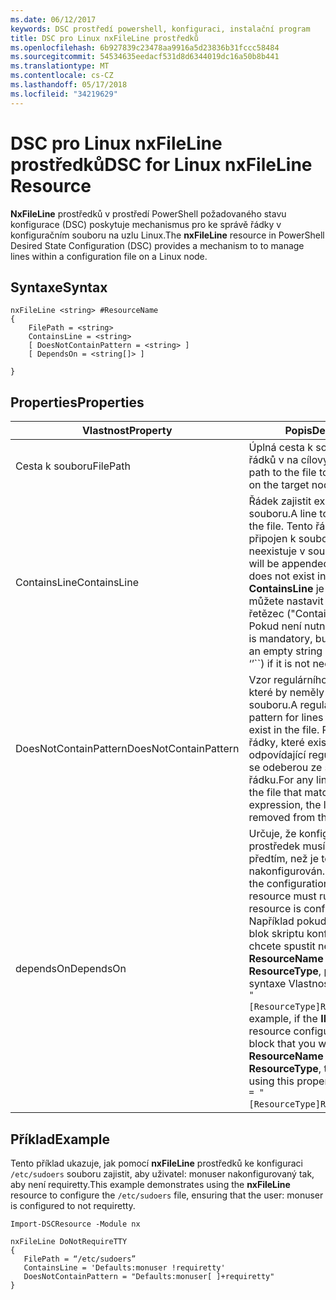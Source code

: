 ```yaml
---
ms.date: 06/12/2017
keywords: DSC prostředí powershell, konfiguraci, instalační program
title: DSC pro Linux nxFileLine prostředků
ms.openlocfilehash: 6b927839c23478aa9916a5d23836b31fccc58484
ms.sourcegitcommit: 54534635eedacf531d8d6344019dc16a50b8b441
ms.translationtype: MT
ms.contentlocale: cs-CZ
ms.lasthandoff: 05/17/2018
ms.locfileid: "34219629"
---
```

# <a name="dsc-for-linux-nxfileline-resource"></a><span data-ttu-id="c621e-103">DSC pro Linux nxFileLine prostředků</span><span class="sxs-lookup"><span data-stu-id="c621e-103">DSC for Linux nxFileLine Resource</span></span>

<span data-ttu-id="c621e-104">**NxFileLine** prostředků v prostředí PowerShell požadovaného stavu konfigurace (DSC) poskytuje mechanismus pro ke správě řádky v konfiguračním souboru na uzlu Linux.</span><span class="sxs-lookup"><span data-stu-id="c621e-104">The **nxFileLine** resource in PowerShell Desired State Configuration (DSC) provides a mechanism to to manage lines within a configuration file on a Linux node.</span></span>

## <a name="syntax"></a><span data-ttu-id="c621e-105">Syntaxe</span><span class="sxs-lookup"><span data-stu-id="c621e-105">Syntax</span></span>

```
nxFileLine <string> #ResourceName
{
    FilePath = <string>
    ContainsLine = <string>
    [ DoesNotContainPattern = <string> ]
    [ DependsOn = <string[]> ]

}
```

## <a name="properties"></a><span data-ttu-id="c621e-106">Properties</span><span class="sxs-lookup"><span data-stu-id="c621e-106">Properties</span></span>

|  <span data-ttu-id="c621e-107">Vlastnost</span><span class="sxs-lookup"><span data-stu-id="c621e-107">Property</span></span> |  <span data-ttu-id="c621e-108">Popis</span><span class="sxs-lookup"><span data-stu-id="c621e-108">Description</span></span> |
|---|---|
| <span data-ttu-id="c621e-109">Cesta k souboru</span><span class="sxs-lookup"><span data-stu-id="c621e-109">FilePath</span></span>| <span data-ttu-id="c621e-110">Úplná cesta k souboru ke správě řádků v na cílový uzel.</span><span class="sxs-lookup"><span data-stu-id="c621e-110">The full path to the file to manage lines in on the target node.</span></span>|
| <span data-ttu-id="c621e-111">ContainsLine</span><span class="sxs-lookup"><span data-stu-id="c621e-111">ContainsLine</span></span>| <span data-ttu-id="c621e-112">Řádek zajistit existuje v souboru.</span><span class="sxs-lookup"><span data-stu-id="c621e-112">A line to ensure exists in the file.</span></span> <span data-ttu-id="c621e-113">Tento řádek bude připojen k souboru, pokud neexistuje v souboru.</span><span class="sxs-lookup"><span data-stu-id="c621e-113">This line will be appended to the file if it does not exist in the file.</span></span> <span data-ttu-id="c621e-114">**ContainsLine** je povinná, ale můžete nastavit na prázdný řetězec ("ContainsLine =".) Pokud není nutné.</span><span class="sxs-lookup"><span data-stu-id="c621e-114">**ContainsLine** is mandatory, but can be set to an empty string (\`ContainsLine = ‘’\`\`) if it is not needed.</span></span>|
| <span data-ttu-id="c621e-115">DoesNotContainPattern</span><span class="sxs-lookup"><span data-stu-id="c621e-115">DoesNotContainPattern</span></span>| <span data-ttu-id="c621e-116">Vzor regulárního výrazu řádky, které by neměly existovat v souboru.</span><span class="sxs-lookup"><span data-stu-id="c621e-116">A regular expression pattern for lines that should not exist in the file.</span></span> <span data-ttu-id="c621e-117">Pro všechny řádky, které existují v souboru odpovídající regulárnímu výrazu se odeberou ze souboru na řádku.</span><span class="sxs-lookup"><span data-stu-id="c621e-117">For any lines that exist in the file that match this regular expression, the line will be removed from the file.</span></span>|
| <span data-ttu-id="c621e-118">dependsOn</span><span class="sxs-lookup"><span data-stu-id="c621e-118">DependsOn</span></span> | <span data-ttu-id="c621e-119">Určuje, že konfigurace jiný prostředek musí spouštět předtím, než je tento prostředek nakonfigurován.</span><span class="sxs-lookup"><span data-stu-id="c621e-119">Indicates that the configuration of another resource must run before this resource is configured.</span></span> <span data-ttu-id="c621e-120">Například pokud **ID** prostředku blok skriptu konfigurace, který chcete spustit nejprve je **ResourceName** a její typ je **ResourceType**, pomocí této syntaxe Vlastnost je `DependsOn = "[ResourceType]ResourceName"`.</span><span class="sxs-lookup"><span data-stu-id="c621e-120">For example, if the **ID** of the resource configuration script block that you want to run first is **ResourceName** and its type is **ResourceType**, the syntax for using this property is `DependsOn = "[ResourceType]ResourceName"`.</span></span>|

## <a name="example"></a><span data-ttu-id="c621e-121">Příklad</span><span class="sxs-lookup"><span data-stu-id="c621e-121">Example</span></span>

<span data-ttu-id="c621e-122">Tento příklad ukazuje, jak pomocí **nxFileLine** prostředků ke konfiguraci `/etc/sudoers` souboru zajistit, aby uživatel: monuser nakonfigurovaný tak, aby není requiretty.</span><span class="sxs-lookup"><span data-stu-id="c621e-122">This example demonstrates using the **nxFileLine** resource to configure the `/etc/sudoers` file, ensuring that the user: monuser is configured to not requiretty.</span></span>

```
Import-DSCResource -Module nx

nxFileLine DoNotRequireTTY
{
   FilePath = “/etc/sudoers”
   ContainsLine = 'Defaults:monuser !requiretty'
   DoesNotContainPattern = "Defaults:monuser[ ]+requiretty"
}
```